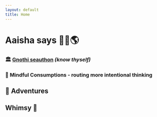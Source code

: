 ```yaml
---
layout: default
title: Home
---
```



# **Aaisha says 👋🏽🌎**  



### 🏛️ [**Gnothi seauthon**](https://aireheart.github.io/Gnothiseauton.md) *(know thyself)*

### 💭 **Mindful Consumptions** - routing more intentional thinking 


## 🌋 **Adventures** 


## **Whimsy** 🫧
